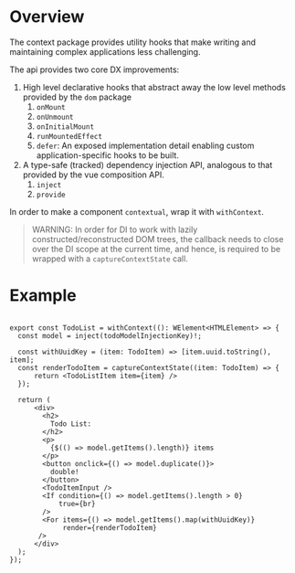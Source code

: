 # Overview

The context package provides utility hooks that make writing and maintaining complex applications less challenging.

The api provides two core DX improvements:
1. High level declarative hooks that abstract away the low level methods provided by the `dom` package
    1. `onMount`
    2. `onUnmount`
    3. `onInitialMount`
    4. `runMountedEffect`
    5. `defer`: An exposed implementation detail enabling custom application-specific hooks to be built.
2. A type-safe (tracked) dependency injection API, analogous to that provided by the vue composition API.
    1. `inject`
    2. `provide`

In order to make a component `contextual`, wrap it with `withContext`.

> WARNING: In order for DI to work with lazily constructed/reconstructed DOM trees, the callback needs to close over the DI scope at the current time, and hence, is required to be wrapped with a `captureContextState` call.

# Example

```tsx

export const TodoList = withContext((): WElement<HTMLElement> => {
  const model = inject(todoModelInjectionKey)!;

  const withUuidKey = (item: TodoItem) => [item.uuid.toString(), item];
  const renderTodoItem = captureContextState((item: TodoItem) => {
      return <TodoListItem item={item} />
  });

  return (
      <div>
        <h2>
          Todo List:
        </h2>
        <p>
          {$(() => model.getItems().length)} items
        </p>
        <button onclick={() => model.duplicate()}>
          double!
        </button>
        <TodoItemInput />
        <If condition={() => model.getItems().length > 0}
            true={br}
        />
        <For items={() => model.getItems().map(withUuidKey)}
             render={renderTodoItem}
       />
      </div>
  );
});

```